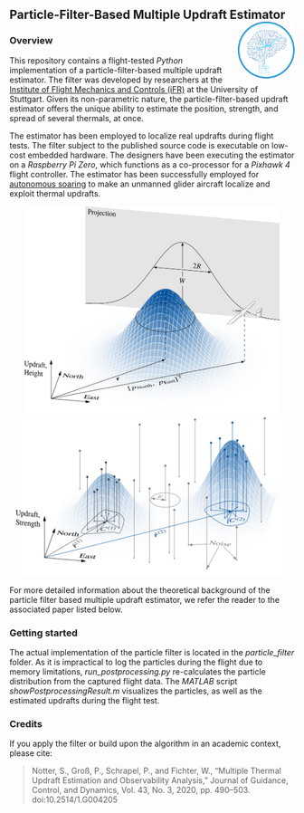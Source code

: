 ## Particle-Filter-Based Multiple Updraft Estimator <img src="resources/logo.png" align="right" width=100/>

### Overview
This repository contains a flight-tested *Python* implementation of a particle-filter-based multiple updraft estimator. The filter was developed by researchers at the [Institute of Flight Mechanics and Controls (iFR)](https://www.ifr.uni-stuttgart.de/) at the University of Stuttgart. Given its non-parametric nature, the particle-filter-based updraft estimator offers the unique ability to estimate the position, strength, and spread of several thermals, at once.

The estimator has been employed to localize real updrafts during flight tests. The filter subject to the published source code is executable on low-cost embedded hardware. The designers have been executing the estimator on a *Raspberry Pi Zero*, which functions as a co-processor for a *Pixhawk 4* flight controller.
The estimator has been successfully employed for [autonomous soaring](https://github.com/ifrunistuttgart/RL_CrossCountrySoaring) to make an unmanned glider aircraft localize and exploit thermal updrafts.

<p align="middle">
  <img src="resources/observation_model.png" height="370", alt="Estimation problem illustration" />
  <img src="resources/clustering.png" height="280", alt="Particle filter working principle illustration" /> 
</p>

For more detailed information about the theoretical background of the particle filter based multiple updraft estimator, we refer the reader to the associated paper listed below.

### Getting started
The actual implementation of the particle filter is located in the *particle_filter*  folder. As it is impractical to log the particles during the flight due to memory limitations, *run_postprocessing.py* re-calculates the particle distribution from the captured flight data. The *MATLAB* script *showPostprocessingResult.m* visualizes the particles,
as well as the estimated updrafts during the flight test.

### Credits
If you apply the filter or build upon the algorithm in an academic context, please cite:

> Notter, S., Groß, P., Schrapel, P., and Fichter, W., “Multiple Thermal Updraft Estimation and Observability Analysis,” Journal
of Guidance, Control, and Dynamics, Vol. 43, No. 3, 2020, pp. 490–503. doi:10.2514/1.G004205
